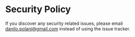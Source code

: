 # Security Policy

If you discover any security related issues, please email danilo.polani@gmail.com instead of using the issue tracker.
